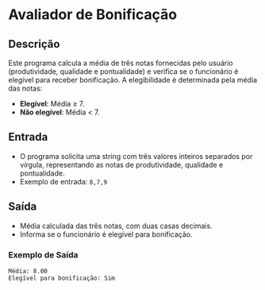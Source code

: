 # Avaliador de Bonificação

## Descrição
Este programa calcula a média de três notas fornecidas pelo usuário (produtividade, qualidade e pontualidade) e verifica se o funcionário é elegível para receber bonificação.
A elegibilidade é determinada pela média das notas:
- **Elegível**: Média ≥ 7.
- **Não elegível**: Média < 7.

## Entrada
- O programa solicita uma string com três valores inteiros separados por vírgula, representando as notas de produtividade, qualidade e pontualidade.
- Exemplo de entrada: `8,7,9`

## Saída
- Média calculada das três notas, com duas casas decimais.
- Informa se o funcionário é elegível para bonificação.

### Exemplo de Saída
```
Média: 8.00
Elegível para bonificação: Sim
```

